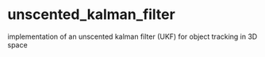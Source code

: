 # unscented_kalman_filter
implementation of an unscented kalman filter (UKF) for object tracking in 3D space
